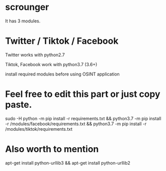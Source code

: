 # scrounger

It has 3 modules.

# Twitter / Tiktok / Facebook

Twitter works with python2.7

Tiktok, Facebook work with python3.7 (3.6+)

install required modules before using OSINT application

# Feel free to edit this part or just copy paste.
sudo -H python -m pip install -r requirements.txt && python3.7 -m pip install -r /modules/facebook/requirements.txt && python3.7 -m pip install -r /modules/tiktok/requirements.txt 

# Also worth to mention 
apt-get install python-urllib3 && apt-get install python-urllib2